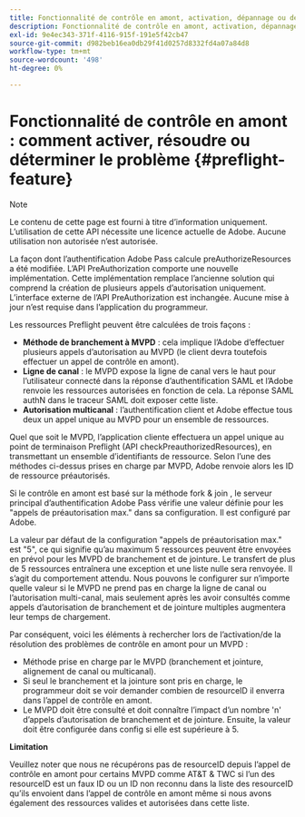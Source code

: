 ```yaml
---
title: Fonctionnalité de contrôle en amont, activation, dépannage ou détermination du problème
description: Fonctionnalité de contrôle en amont, activation, dépannage ou détermination du problème
exl-id: 9e4ec343-371f-4116-915f-191e5f42cb47
source-git-commit: d982beb16ea0db29f41d0257d8332fd4a07a84d8
workflow-type: tm+mt
source-wordcount: '498'
ht-degree: 0%

---
```


# Fonctionnalité de contrôle en amont : comment activer, résoudre ou déterminer le problème {#preflight-feature}

>[!NOTE]
>
>Le contenu de cette page est fourni à titre d’information uniquement. L’utilisation de cette API nécessite une licence actuelle de Adobe. Aucune utilisation non autorisée n’est autorisée.

La façon dont l’authentification Adobe Pass calcule preAuthorizeResources a été modifiée. L’API PreAuthorization comporte une nouvelle implémentation. Cette implémentation remplace l’ancienne solution qui comprend la création de plusieurs appels d’autorisation uniquement.
L’interface externe de l’API PreAuthorization est inchangée. Aucune mise à jour n’est requise dans l’application du programmeur.

Les ressources Preflight peuvent être calculées de trois façons :

* **Méthode de branchement à MVPD** : cela implique l’Adobe d’effectuer plusieurs appels d’autorisation au MVPD (le client devra toutefois effectuer un appel de contrôle en amont).
* **Ligne de canal** : le MVPD expose la ligne de canal vers le haut pour l’utilisateur connecté dans la réponse d’authentification SAML et l’Adobe renvoie les ressources autorisées en fonction de cela. La réponse SAML authN dans le traceur SAML doit exposer cette liste.
* **Autorisation multicanal** : l’authentification client et Adobe effectue tous deux un appel unique au MVPD pour un ensemble de ressources.

Quel que soit le MVPD, l’application cliente effectuera un appel unique au point de terminaison Preflight (API checkPreauthorizedResources), en transmettant un ensemble d’identifiants de ressource. Selon l’une des méthodes ci-dessus prises en charge par MVPD, Adobe renvoie alors les ID de ressource préautorisés.

Si le contrôle en amont est basé sur la méthode fork &amp; join , le serveur principal d’authentification Adobe Pass vérifie une valeur définie pour les &quot;appels de préautorisation max.&quot; dans sa configuration. Il est configuré par Adobe.

La valeur par défaut de la configuration &quot;appels de préautorisation max.&quot; est &quot;5&quot;, ce qui signifie qu’au maximum 5 ressources peuvent être envoyées en prévol pour les MVPD de branchement et de jointure. Le transfert de plus de 5 ressources entraînera une exception et une liste nulle sera renvoyée. Il s’agit du comportement attendu. Nous pouvons le configurer sur n’importe quelle valeur si le MVPD ne prend pas en charge la ligne de canal ou l’autorisation multi-canal, mais seulement après les avoir consultés comme appels d’autorisation de branchement et de jointure multiples augmentera leur temps de chargement.

Par conséquent, voici les éléments à rechercher lors de l’activation/de la résolution des problèmes de contrôle en amont pour un MVPD :

* Méthode prise en charge par le MVPD (branchement et jointure, alignement de canal ou multicanal).
* Si seul le branchement et la jointure sont pris en charge, le programmeur doit se voir demander combien de resourceID il enverra dans l’appel de contrôle en amont.
* Le MVPD doit être consulté et doit connaître l’impact d’un nombre &#39;n&#39; d’appels d’autorisation de branchement et de jointure. Ensuite, la valeur doit être configurée dans config si elle est supérieure à 5.

**Limitation**

Veuillez noter que nous ne récupérons pas de resourceID depuis l’appel de contrôle en amont pour certains MVPD comme AT&amp;T &amp; TWC si l’un des resourceID est un faux ID ou un ID non reconnu dans la liste des resourceID qu’ils envoient dans l’appel de contrôle en amont même si nous avons également des ressources valides et autorisées dans cette liste.
